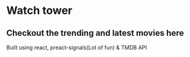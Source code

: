 # Watch tower 
## Checkout the trending and latest movies here

Built using react, preact-signals(Lot of fun) & TMDB API
